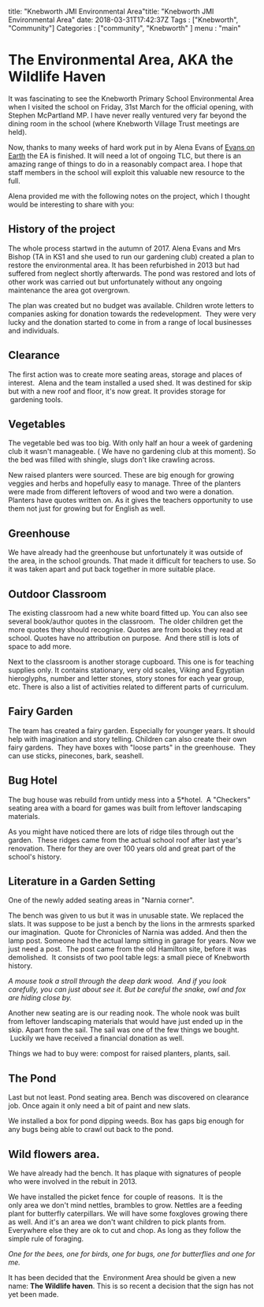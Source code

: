 title: "Knebworth JMI Environmental Area"title: "Knebworth JMI Environmental Area"
date: 2018-03-31T17:42:37Z
Tags : ["Knebworth", "Community"]
Categories : ["community", "Knebworth" ]
menu : "main"


# The Environmental Area, AKA the Wildlife Haven

It was fascinating to see the Knebworth Primary School Environmental Area when I visited the school on Friday, 31st March for the official opening, with Stephen McPartland MP. I have never really ventured very far beyond the dining room in the school (where Knebworth Village Trust meetings are held).


Now, thanks to many weeks of hard work put in by Alena Evans of [Evans on Earth](https://www.facebook.com/EvansonEarthgardens/) the EA is finished. It will need a lot of ongoing TLC, but there is an amazing range of things to do in a reasonably compact area. I hope that staff members in the school will exploit this valuable new resource to the full.



Alena provided me with the following notes on the project, which I thought would be interesting to share with you:

## History of the project

The whole process startwd in the autumn of 2017. Alena Evans and Mrs Bishop (TA in KS1 and she used to run our gardening club) created a plan  to restore the environmental area. It has been refurbished in 2013 but had suffered from neglect shortly afterwards. The pond was restored and lots of other work was carried out but unfortunately without any ongoing maintenance the area got overgrown.   

The plan was created but no budget was available. Children wrote letters to companies asking for donation towards the redevelopment.  They were very lucky and the donation started to come in from a range of local businesses and individuals.  

## Clearance

The first action was to create more seating areas, storage and places of interest.   Alena and the team installed a used shed. It was destined for skip but with a new roof and floor, it's now great. It provides storage for  gardening tools.   


## Vegetables

The vegetable bed was too big. With only half an hour a week of gardening club it wasn't manageable. ( We have no gardening club at this moment). So the bed was filled with shingle, slugs don't like crawling across.  

New raised planters were sourced. These are big enough for growing veggies and herbs and hopefully easy to manage. Three of the planters were made from different leftovers of wood and two were a donation. Planters have quotes written on. As it gives the teachers opportunity to use them not just for growing but for English as well.   

## Greenhouse

We have already had the greenhouse but unfortunately it was outside of the area, in the school grounds. That made it difficult for teachers to use. So it was taken apart and put back together in more suitable place.   

## Outdoor Classroom

The existing classroom had a new white board fitted up. You can also see several book/author quotes in the classroom.  The older children get the more quotes they should recognise. Quotes are from books they read at school. Quotes have no attribution on purpose.  And there still is lots of space to add more.   

Next to the classroom is another storage cupboard. This one is for teaching supplies only. It contains stationary, very old scales, Viking and Egyptian hieroglyphs, number and letter stones, story stones for each year group, etc. There is also a list of activities related to different parts of curriculum.    

## Fairy Garden

The team has created a fairy garden. Especially for younger years. It should help with imagination and story telling. Children can also create their own fairy gardens.  They have boxes with "loose parts" in the greenhouse.  They can use sticks, pinecones, bark, seashell.   

## Bug Hotel

The bug house was rebuild from untidy mess into a 5*hotel.  A "Checkers" seating area with a board for games was built from leftover landscaping materials. 

As you might have noticed there are lots of  ridge tiles through out the garden.  These ridges came from the actual school roof after last year's renovation. There for they are over 100 years old and great part of the school's history.  

## Literature in a Garden Setting

One of the newly added seating areas in "Narnia corner".

The bench was given to us but it was in unusable state. We replaced the slats. It was suppose to be just a bench by the lions in the armrests sparked our imagination.  Quote for Chronicles of Narnia was added. And then the lamp post. Someone had the actual lamp sitting in garage for years. Now we just need a post.  The post came from the old Hamilton site, before it was demolished.  It consists of two pool table legs: a small piece of Knebworth history.  

*A mouse took a stroll through the deep dark wood.  And if you look carefully, you can just about see it. But be careful the snake, owl and fox are hiding close by.*

Another new seating are is our reading nook. The whole nook was built from leftover landscaping materials that would have just ended up in the skip. Apart from the sail. The sail was one of the few things we bought.  Luckily we have received a financial donation as well.   

Things we had to buy were: compost for raised planters, plants, sail.  

## The Pond

Last but not least. Pond seating area. Bench was discovered on clearance job. Once again it only need a bit of paint and new slats.  

We installed a box for pond dipping weeds. Box has gaps big enough for any bugs being able to crawl out back to the pond.   

## Wild flowers area.

We have already had the bench. It has plaque with signatures of people who were involved in the rebuit in 2013.  

We have installed the picket fence  for couple of reasons.  It is the only area we don't mind nettles, brambles to grow. Nettles are a feeding plant for butterfly caterpillars. We will have some foxgloves growing there as well. And it's an area we don't want children to pick plants from. Everywhere else they are ok to cut and chop. As long as they follow the simple rule of foraging.  

*One for the bees, one for birds, one for bugs, one for butterflies and one for me.*   

It has been decided that the  Environment Area should be given a new name: **The Wildlife haven**. This is so recent a decision that the sign has not yet been made.
